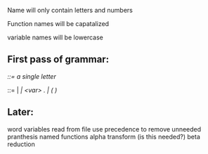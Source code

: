 
Name will only contain letters and numbers

Function names will be capatalized

variable names will be lowercase


## First pass of grammar:

<var> ::= a single letter

<lexp> ::=
    | <var>
    | \<var> . <lexp>
    | ( <lexp> <lexp> )

## Later:
word variables
read from file
use precedence to remove unneeded pranthesis
named functions
alpha transform (is this needed?)
beta reduction

